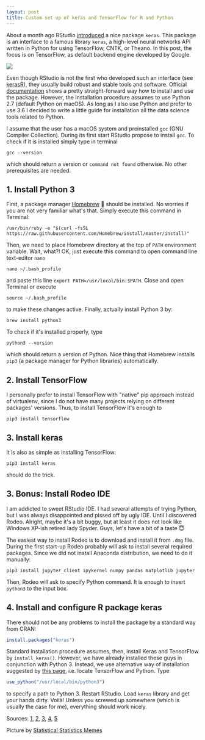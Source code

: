 ```yaml
---
layout: post
title: Custom set up of keras and TensorFlow for R and Python
---
```


About a month ago RStudio [introduced](https://blog.rstudio.com/2017/09/05/keras-for-r/) a nice package `keras`. This package is an interface to a famous library `keras`, a high-level neural networks API written in Python for using TensorFlow, CNTK, or Theano. In this post, the focus is on TensorFlow, as default backend engine developed by Google.

![](https://irudnyts.github.io/images/posts/2017-10-20-Custom-set-up-of-keras-and-TensorFlow-for-R-and-Python/r_python.png)

Even though RStudio is not the first who developed such an interface (see [kerasR](https://cran.r-project.org/web/packages/kerasR/index.html)), they usually build robust and stable tools and software. Official [documentation](https://keras.rstudio.com) shows a pretty straight-forward way how to install and use the package. However, the installation procedure assumes to use Python 2.7 (default Python on macOS). As long as I also use Python and prefer to use 3.6 I decided to write a little guide for installation all the data science tools related to Python.

I assume that the user has a macOS system and preinstalled `gcc` (GNU Compiler Collection). During its first start RStudio propose to install `gcc`. To check if it is installed simply type in terminal 

```shell
gcc --version
```

which should return a version or `command not found` otherwise. No other prerequisites are needed.

## 1. Install Python 3
First, a package manager [Homebrew](https://brew.sh/) :beer: should be installed. No worries if you are not very familiar what's that. Simply execute this command in Terminal: 

```shell
/usr/bin/ruby -e "$(curl -fsSL https://raw.githubusercontent.com/Homebrew/install/master/install)"
```

Then, we need to place Homebrew directory at the top of `PATH` environment variable. Wait, what?! OK, just execute this command to open command line text-editor `nano`

```shell
nano ~/.bash_profile
```

and paste this line `export PATH=/usr/local/bin:$PATH`. Close and open Terminal or execute 

```shell
source ~/.bash_profile
```
to make these changes active. Finally, actually install Python 3 by: 

```shell
brew install python3
```

To check if it's installed properly, type

```shell
python3 --version
```
which should return a version of Python. Nice thing that Homebrew installs `pip3` (a package manager for Python libraries) automatically.

## 2. Install TensorFlow

I personally prefer to install TensorFlow with "native" pip approach instead of virtualenv, since I do not have many projects relying on different packages' versions. Thus, to install TensorFlow it's enough to 

```shell
pip3 install tensorflow
```

## 3. Install keras

It is also as simple as installing TensorFlow:

```shell
pip3 install keras
```

should do the trick. 

## 3. Bonus: Install Rodeo IDE

I am addicted to sweet RStudio IDE. I had several attempts of trying Python, but I was always disappointed and pissed off by ugly IDE. Until I discovered Rodeo. Alright, maybe it's a bit buggy, but at least it does not look like Windows XP-ish retired lady Spyder. Guys, let's have a bit of a taste :innocent:

The easiest way to install Rodeo is to download and install it from `.dmg` file. During the first start-up Rodeo probably will ask to install several required packages. Since we did not install Anaconda distribution, we need to do it manually:

```shell
pip3 install jupyter_client ipykernel numpy pandas matplotlib jupyter
```

Then, Rodeo will ask to specify Python command. It is enough to insert `python3` to the input box.

## 4. Install and configure R package keras

There should not be any problems to install the package by a standard way from CRAN:

```r
install.packages("keras")
```

Standard installation procedure assumes, then, install Keras and TensorFlow by `install_keras()`. However, we have already installed these guys in conjunction with Python 3. Instead, we use alternative way of installation suggested by [this page](https://tensorflow.rstudio.com/tools/installation.html), i.e. locate TensorFlow and Python. Type 

```r
use_python("/usr/local/bin/python3")
```
to specify a path to Python 3. Restart RStudio. Load `keras` library and get your hands dirty. Voil&agrave;! Unless you screwed up somewhere (which is usually the case for me), everything should work nicely.

Sources: [1](http://docs.python-guide.org/en/latest/starting/install3/osx/), [2](https://www.digitalocean.com/community/tutorials/how-to-install-python-3-and-set-up-a-local-programming-environment-on-macos#step-6-—-creating-a-simple-program), [3](http://www.marinamele.com/2014/07/install-python3-on-mac-os-x-and-use-virtualenv-and-virtualenvwrapper.html), [4](https://www.tensorflow.org/install/install_mac), [5](https://keras.io)

Picture by [Statistical Statistics Memes](https://www.facebook.com/statsmemes/)
